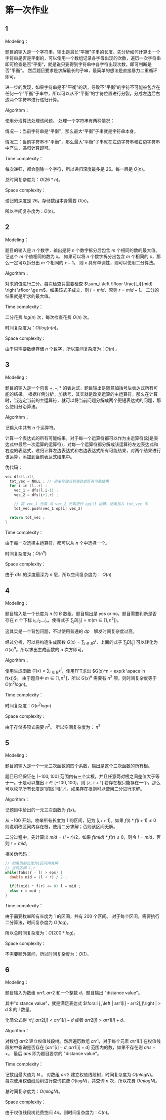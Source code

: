 # 第一次作业

<!-- ## 1.Longest Balanced Substring -->
## 1

Modeling：

题目的输入是一个字符串，输出是最长“平衡”子串的长度。先分析如何计算出一个字符串是否是平衡的，可以使用一个数组记录各字母出现的次数，遍历一次字符串即可检查是否”平衡“，就是说只要得到字符串中各字符出现次数，即可判断是否"平衡"。
然后题目要求是求解最长的子串，最简单的想法是直接暴力二重循环即可。

进一步的发现，如果字符串是不"平衡"的话，导致不"平衡"的字符不可能被包含在任何一个"平衡"子串中，所以可以从不“平衡”的字符位置进行分裂，分成左边后右边两个字符串进行递归计算。

Algorithm：

使用分治算法处理该问题。
处理一个字符串有两种情况：

情况一：当前字符串是“平衡”，那么最大“平衡”子串就是字符串本身。

情况二：当前字符串不"平衡"，那么最大“平衡”子串就在左边字符串和右边字符串中产生，递归计算即可。

Time complexity：

每次递归，都会删除一个字符，所以递归深度最多是 $26$。每一层是 $O(n)$。

总时间复杂度为：$O(26 * n)$。

Space complexity：

递归的深度是 $26$。存储数组本身需要 $O(n)$。

所以空间复杂度为：$O(n)$。

<!-- ## 2.Cutting Bamboo Poles -->

## 2

Modeling：

题目的输入是 $n$ 个数字，输出是将 $n$ 个数字拆分后包含 $m$ 个相同的数的最大值。记这个 $m$ 个值相同的数为 $x$。
如果可以将 $n$ 个数字拆分出包含 $m$ 个相同的 $x$，那么一定可以拆分出 $m$ 个相同的 $x-1$。
则 $x$ 具有单调性，则可以使用二分算法。

Algorithm：

对求的值进行二分。每次检查只需要检查 $\sum_i \left \lfloor  \frac{l_i}{mid} \right \rfloor \ge m$，如果该式子成立，则 $l = mid$，否则 $r = mid - 1$。
二分的结果就是所求的最大值。

Time complexity：

二分花费 $log(n)$ 次，每次检查花费 $O(n)$ 次。

时间复杂度为：$O(log(n) n)$。

Space complexity：

由于只需要数组存储 $n$ 个数字，所以空间复杂度为：$O(n)$ 。

<!-- ## 3.Multiple Calculations -->
## 3

Modeling：

题目的输入是一个包含 $+,-,*$ 的表达式，题目输出是随意加括号后表达式所有可能的结果。
根据样例分析，加括号，其实就是改变运算的主运算符。那么在计算时，当选定当前的主运算符，就可以将当前问题分解成两个更短表达式的问题，那么使用分治算法。

Algorithm：

记输入中共有 $n$ 个运算符。

计算一个表达式的所有可能结果，对于每一个运算符都可以作为主运算符(就是表达式中最后一次运算的运算符)，对每一个运算符都分解成该运算符左边表达式和右边的表达式，递归计算左边表达式和右边表达式所有可能结果，对两个结果进行该运算，添加到当前表达式结果中。

伪代码：
```c++
vec dfs(l,r){
  tot_vec = NULL ; // 用来存储当前表达式所有可能结果
  for i in [l..r] :
    vec_1 = dfs(l,i-1) ;
    vec_2 = dfs(i+1,r) ;

    // 将 vec_1 元素 与 vec_2 元素进行 op[i] 运算，结果加入 tot_vec 中
    tot_vec.push(vec_1 op[i] vec_2)

  return tot_vec ;
}
```

Time complexity：

由于每一次选择主运算符，都可以从 $n$ 个中选择一个。

时间复杂度为：$O(n^n)$

Space complexity：

由于 dfs 的深度最深为 $n$ 层，所以空间复杂度为： $O(n)$

<!-- ## 4.N-sum -->
## 4

Modeling：

题目输入是一个长度为 $n$ 的 $B$ 数组，题目输出是 yes or no。题目需要判断是否存在 $n$ 个下标 $i_1,i_2 ... i_n$，使得式子 $\sum_j B[i_j] = m(m \in [1,n^2])$。

这其实是一个背包问题，不过使用普通的 $dp$　解发时间复杂度过高。

经过分析，可以将构造生成函数 $G(x) = \sum_{i \in B} x^i$，上面的式子 $\sum_j B[i_j]$ 可以转化为 $G(x)^n$。所以求出生成函数的 $n$ 次方即可。

Algorithm：

使用生成函数 $G(x) = \sum_{i \in B} x^i$，使用FFT求出 $G(x)^n = exp(k \space ln f(x))$。
由于题目中 $m \in [1,n^2]$，所以 $G(x) ^ n$ 需要有 $n^2$ 项，则时间复杂度等于 $O(n^2logn)$。

Time complexity：

时间复杂度：$O(n^2logn)$

Space complexity：

由于存储多项式需要 $n^2$。
所以空间复杂度为： $n^2$


<!-- ## 5.Nnary Cubic Equation -->
## 5

Modeling：

题目的输入是一个一元三次函数的四个系数，输出是这个三次函数的所有根。

题目已经保证在 $[-100,100]$ 范围内有三个实根，并且任意两对根之间差值大于等于一。于是可以推出 $z \in [-100,100]$，则 $[z,z+1]$ 若存在根只能存在一个。那么可以枚举所有长度是1的区间$[l,r]$，如果存在根则可以使用二分进行求解。

Algorithm：

记题目中给出的一元三次函数为 $f(x)$。

从 $-100$ 开始，枚举所有长度为 $1$ 的区间，记为 $[i,i+1]$。如果 $f(i)*f(i+1) \le 0$ 则说明改区间内存在根，使用二分求解；否则该区间无解。

二分过程中，先计算出 $mid = (l + r) / 2$。如果 $f(mid) * f(r) \le 0$，则令 $l = mid$，否则 $r = mid$。

相关伪代码：
```c++
// 如果当前长度为1区间内有解
// 当前区间 l,r
while(fabs(r - l) > eps) {
  double mid = (l + r) / 2 ;

  if(f(mid) * f(r) <= 0) l = mid ;
  else r = mid ;
}
```

Time complexity：

由于需要枚举所有长度为 $1$ 的区间，共有 $200$ 个区间。
对于每个区间，需要执行二分算法，时间复杂度为 $O(log)$。

所以总时间复杂度为：$O(200 * log)$。

Space complexity：

不需要额外空间，所以时间复杂度为：$O(1)$。

<!-- ## 6.Distance -->
## 6

Modeling：

题目输入为数组 $arr1,arr2$ 和一个整数 $d$，题目输出 "distance value"。

其中"distance value"，就是满足表达式 $\forall j ,\left |  arr1[i] - arr2[j]\right | > d $ 的 $i$ 数量。

化简公式得 $\forall j , arr2[j] < arr1[i] - d$ 或者 $arr2[j] > arr1[i] + d$。

Algorithm：

对数组 $arr2$ 建立权值线段树。然后遍历数组 $arr1$，对于每个元素 $arr1[i]$ 在权值线段树中查询是否存在 $[arr1[i] - d , arr1[i] + d]$ 范围内的数，如果不存在则 $ans ++$。 最后 $ans$ 即为题目要求的 "distance value"。

Time complexity：

记数组最大值为 $N$ 。
对数组 $arr2$ 建立权值线段树，时间复杂度为 $O(nlogN)$。
每次使用权值线段树进行查询花费 $O(logN)$，共查询 $n$ 次，所以花费 $O(nlogN)$。

总时间复杂度为：$O(nlogN)$。

Space complexity：

由于权值线段树花费空间 $4n$。则时间复杂度为：$O(n)$。

